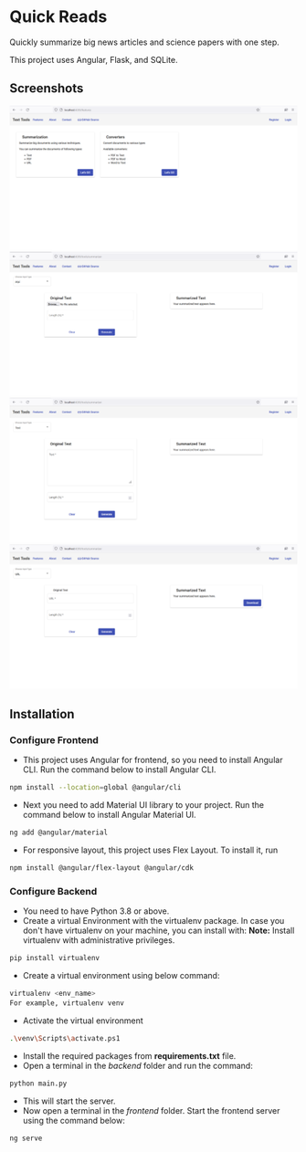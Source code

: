 
# Quick Reads

Quickly summarize big news articles and science papers with one step.

This project uses Angular, Flask, and SQLite.


## Screenshots

<img src = './screenshots/features_page.png' width = "700">
<br/>
<img src = './screenshots/summarization_pdf.png' width = "700">
<br/>
<img src = './screenshots/summarization_text.png' width = "700">
<br/>
<img src = './screenshots/summarization_url.png' width = "700">
<br/>

## Installation

### Configure Frontend
- This project uses Angular for frontend, so you need to install Angular CLI. Run the command below to install Angular CLI.

```bash
npm install --location=global @angular/cli
```

- Next you need to add Material UI library to your project. Run the command below to install Angular Material UI.
```bash
ng add @angular/material
```

- For responsive layout, this project uses Flex Layout. To install it, run
```bash
npm install @angular/flex-layout @angular/cdk
```


### Configure Backend
- You need to have Python 3.8 or above.
- Create a virtual Environment with the virtualenv package. In case you don't have virtualenv on your machine, you can install with:
**Note:** Install virtualenv with administrative privileges.
```bash
pip install virtualenv
```
- Create a virtual environment using below command:
```bash
virtualenv <env_name>
For example, virtualenv venv
```
- Activate the virtual environment
```bash
.\venv\Scripts\activate.ps1
```
- Install the required packages from **requirements.txt** file.
- Open a terminal in the *backend* folder and run the command:
```bash
python main.py
```

- This will start the server.
- Now open a terminal in the *frontend* folder. Start the frontend server using the command below:
```bash
ng serve
```